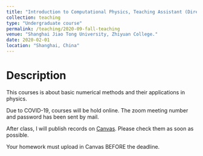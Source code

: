 ```yaml
---
title: "Introduction to Computational Physics, Teaching Assistant (Director: Weidong Luo)"
collection: teaching
type: "Undergraduate course"
permalink: /teaching/2020-09-fall-teaching
venue: "Shanghai Jiao Tong University, Zhiyuan College."
date: 2020-02-01
location: "Shanghai, China"
---
```


# Description 
This courses is about basic numerical methods and their applications in physics.

Due to COVID-19, courses will be hold online. The zoom meeting number and password has been sent by mail.

After class, I will publish records on [Canvas](https://oc.sjtu.edu.cn/courses/19339/). Please check them as soon as possible.

Your homework must upload in Canvas BEFORE the deadline.
